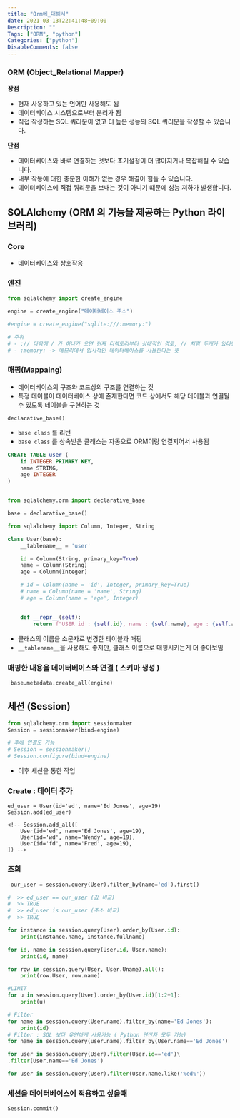 ```yaml
---
title: "Orm에_대해서"
date: 2021-03-13T22:41:48+09:00
Description: ""
Tags: ["ORM", "python"]
Categories: ["python"]
DisableComments: false
---
```


### ORM (Object_Relational Mapper)

**장점**

- 현재 사용하고 있는 언어만 사용해도 됨
- 데이터베이스 시스템으로부터 분리가 됨
- 직접 작성하는 SQL 쿼리문이 없고 더 높은 성능의 SQL 쿼리문을 작성할 수 있습니다.

**단점**

- 데이터베이스와 바로 연결하는 것보다 초기설정이 더 많아지거나 복잡해질 수 있습니다.
- 내부 작동에 대한 충분한 이해가 없는 경우 해결이 힘들 수 있습니다.
- 데이터베이스에 직접 쿼리문을 보내는 것이 아니기 떄문에 성능 저하가 발생합니다.

## SQLAlchemy (ORM 의 기능을 제공하는 Python 라이브러리)

### Core

- 데이터베이스와 상호작용

### 엔진

```python
from sqlalchemy import create_engine

engine = create_engine("데이터베이스 주소")

#engine = create_engine("sqlite:///:memory:")

# 주위
# - :// 다음에 / 가 하나가 오면 현재 디렉토리부터 상대적인 경로, // 처럼 두개가 있다면 절대적인 경로
# - :memory: -> 메모리에서 임시적인 데이터베이스를 사용한다는 뜻

```

### 매핑(Mappaing)

- 데이터베이스의 구조와 코드상의 구조를 연결하는 것
- 특정 테이블이 데이터베이스 상에 존재한다면 코드 상에서도 해당 테이블과 연결될 수 있도록 테이블을 구현하는 것

`declarative_base()`

- `base class` 를 리턴
- `base class` 를 상속받은 클래스는 자동으로 ORM이랑 연결지어서 사용됨

```sql
CREATE TABLE user (
    id INTEGER PRIMARY KEY,
    name STRING,
    age INTEGER
)
```

```python

from sqlalchemy.orm import declarative_base

base = declarative_base()

from sqlalchemy import Column, Integer, String

class User(base):
    __tablename__ = 'user'

    id = Column(String, primary_key=True)
    name = Column(String)
    age = Column(Integer)

    # id = Column(name = 'id', Integer, primary_key=True)
    # name = Column(name = 'name', String)
    # age = Column(name = 'age', Integer)


    def __repr__(self):
        return f"USER id : {self.id}, name : {self.name}, age : {self.age}"
```

- 클래스의 이름을 소문자로 변경한 테이블과 매핑
- `__tablename__`을 사용해도 좋지만, 클래스 이름으로 매핑시키는게 더 좋아보임

### 매핑한 내용을 데이터베이스와 연결 ( 스키마 생성 )

` base.metadata.create_all(engine)`

## 세션 (Session)

```python
from sqlalchemy.orm import sessionmaker
Session = sessionmaker(bind=engine)

# 후에 연결도 가능
# Session = sessionmaker()
# Session.configure(bind=engine)
```

- 이후 세션을 통한 작업

### Create : 데이터 추가

```
ed_user = User(id='ed', name='Ed Jones', age=19)
Session.add(ed_user)

<!-- Session.add_all([
    User(id='ed', name='Ed Jones', age=19),
    User(id='wd', name='Wendy', age=19),
    User(id='fd', name='Fred', age=19),
]) -->
```

### 조회

```python
 our_user = session.query(User).filter_by(name='ed').first()

#  >> ed_user == our_user (값 비교)
#  >> TRUE
#  >> ed_user is our_user (주소 비교)
#  >> TRUE
```

```python
for instance in session.query(User).order_by(User.id):
    print(instance.name, instance.fullname)

for id, name in session.query(User.id, User.name):
    print(id, name)

for row in session.query(User, User.Uname).all():
    print(row.User, row.name)

#LIMIT
for u in session.query(User).order_by(User.id)[1:2+1]:
    print(u)

# Filter
for name in session.query(User.name).filter_by(name='Ed Jones'):
    print(id)
# Filter : SQL 보다 유연하게 사용가능 ( Python 연산자 모두 가능)
for name in session.query(user.name).filter_by(User.name=='Ed Jones')

for user in session.query(User).filter(User.id=='ed')\
.filter(User.name=='Ed Jones')

for user in session.query(User).filter(User.name.like('%ed%'))
```

### 세션을 데이터베이스에 적용하고 싶을때

`Session.commit()`

```

```
